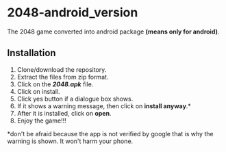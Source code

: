 # 2048-android_version
The 2048 game converted into android package **(means only for android)**.

## Installation
1. Clone/download the repository.
2. Extract the files from zip format.
3. Click on the ___2048.apk___ file.
4. Click on install.
5. Click yes button if a dialogue box shows.
6. If it shows a warning message, then click on **install anyway**.*
7. After it is installed, click on **open**.
8. Enjoy the game!!!

*don't be afraid because the app is not verified by google that is why the warning is shown. It won't harm your phone.
